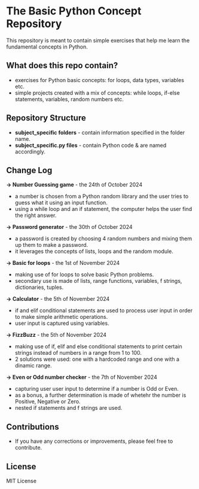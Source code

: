 # The Basic Python Concept Repository #

This repository is meant to contain simple exercises that help me learn the fundamental concepts in Python.

## What does this repo contain? ##
- exercises for Python basic concepts: for loops, data types, variables etc.
- simple projects created with a mix of concepts: while loops, if-else statements, variables, random numbers etc.

## Repository Structure ##
- **subject_specific folders** - contain information specified in the folder name.
- **subject_specific.py files** - contain Python code & are named accordingly. 

## Change Log ##
**-> Number Guessing game** - the 24th of October 2024 
- a number is chosen from a Python random library and the user tries to guess what it using an input function.
- using a while loop and an if statement, the computer helps the user find the right answer.
  
**-> Password generator** - the 30th of October 2024
- a password is created by choosing 4 random numbers and mixing them up them to make a password.
- it leverages the concepts of lists, loops and the random module.

**-> Basic for loops** - the 1st of November 2024
- making use of for loops to solve basic Python problems. 
- secondary use is made of lists, range functions, variables, f strings, dictionaries, tuples.

**-> Calculator** - the 5th of November 2024
- if and elif conditional statements are used to process user input in order to make simple arithmetic operations.
- user input is captured using variables.

**-> FizzBuzz** - the 5th of November 2024
- making use of if, elif and else conditional statements to print certain strings instead of numbers in a range from 1 to 100.
- 2 solutions were used: one with a hardcoded range and one with a dinamic range.

**-> Even or Odd  number checker** - the 7th of November 2024
- capturing user user input to determine if a number is Odd or Even.
- as a bonus, a further determination is made of whetehr the number is Positive, Negative or Zero.
- nested if statements and f strings are used.

## Contributions ##
- If you have any corrections or improvements, please feel free to contribute.

## License ##
MIT License

